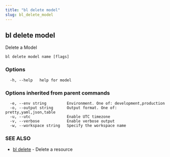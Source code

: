 ```yaml
---
title: "bl delete model"
slug: bl_delete_model
---
```

## bl delete model

Delete a Model

```
bl delete model name [flags]
```

### Options

```
  -h, --help   help for model
```

### Options inherited from parent commands

```
  -e, --env string         Environment. One of: development,production
  -o, --output string      Output format. One of: pretty,yaml,json,table
  -u, --utc                Enable UTC timezone
  -v, --verbose            Enable verbose output
  -w, --workspace string   Specify the workspace name
```

### SEE ALSO

* [bl delete](bl_delete.md)	 - Delete a resource

